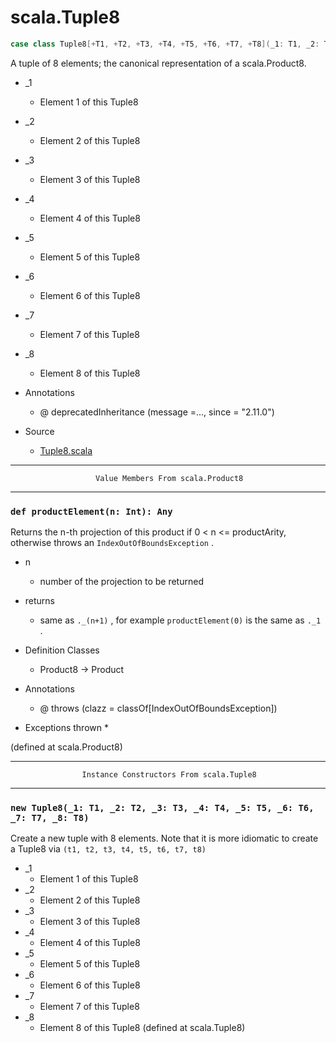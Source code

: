 
#                                 scala.Tuple8                                 #

```scala
case class Tuple8[+T1, +T2, +T3, +T4, +T5, +T6, +T7, +T8](_1: T1, _2: T2, _3: T3, _4: T4, _5: T5, _6: T6, _7: T7, _8: T8) extends Product8[T1, T2, T3, T4, T5, T6, T7, T8] with Product with Serializable
```

A tuple of 8 elements; the canonical representation of a scala.Product8.

* _1
  * Element 1 of this Tuple8
* _2
  * Element 2 of this Tuple8
* _3
  * Element 3 of this Tuple8
* _4
  * Element 4 of this Tuple8
* _5
  * Element 5 of this Tuple8
* _6
  * Element 6 of this Tuple8
* _7
  * Element 7 of this Tuple8
* _8
  * Element 8 of this Tuple8

* Annotations
  * @ deprecatedInheritance (message =..., since = "2.11.0")
* Source
  * [Tuple8.scala](https://github.com/scala/scala/tree/6d09a1ba5f/src/library/scala/Tuple8.scala#L1)


--------------------------------------------------------------------------------
                       Value Members From scala.Product8
--------------------------------------------------------------------------------


### `def productElement(n: Int): Any`                                        ###

Returns the n-th projection of this product if 0 < n <= productArity, otherwise
throws an `IndexOutOfBoundsException` .

* n
  * number of the projection to be returned
* returns
  * same as `._(n+1)` , for example `productElement(0)` is the same as `._1` .

* Definition Classes
  * Product8 → Product
* Annotations
  * @ throws (clazz = classOf[IndexOutOfBoundsException])
* Exceptions thrown
  *

(defined at scala.Product8)


--------------------------------------------------------------------------------
                    Instance Constructors From scala.Tuple8
--------------------------------------------------------------------------------


### `new Tuple8(_1: T1, _2: T2, _3: T3, _4: T4, _5: T5, _6: T6, _7: T7, _8: T8)` ###

Create a new tuple with 8 elements. Note that it is more idiomatic to create a
Tuple8 via `(t1, t2, t3, t4, t5, t6, t7, t8)`

* _1
  * Element 1 of this Tuple8
* _2
  * Element 2 of this Tuple8
* _3
  * Element 3 of this Tuple8
* _4
  * Element 4 of this Tuple8
* _5
  * Element 5 of this Tuple8
* _6
  * Element 6 of this Tuple8
* _7
  * Element 7 of this Tuple8
* _8
  * Element 8 of this Tuple8
(defined at scala.Tuple8)
